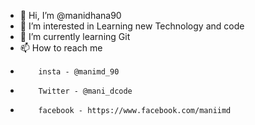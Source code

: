 - 👋 Hi, I’m @manidhana90
- 👀 I’m interested in Learning new Technology and code
- 🌱 I’m currently learning Git
- 📫 How to reach me 
-         insta - @manimd_90
-         Twitter - @mani_dcode
-         facebook - https://www.facebook.com/maniimd

<!---
manidhana90/manidhana90 is a ✨ special ✨ repository because its `README.md` (this file) appears on your GitHub profile.
You can click the Preview link to take a look at your changes.
--->
